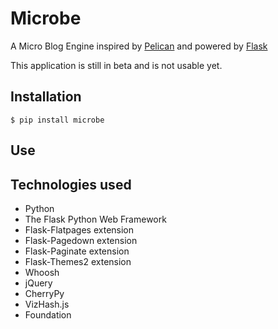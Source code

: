 Microbe
=======

A Micro Blog Engine inspired by [Pelican](http://docs.getpelican.com/en/3.3.0/) and powered by [Flask](flask.pocoo.org/)

This application is still in beta and is not usable yet.

Installation
------------

    $ pip install microbe

Use
---


Technologies used
-----------------

- Python
- The Flask Python Web Framework
- Flask-Flatpages extension
- Flask-Pagedown extension
- Flask-Paginate extension
- Flask-Themes2 extension
- Whoosh
- jQuery
- CherryPy
- VizHash.js
- Foundation
